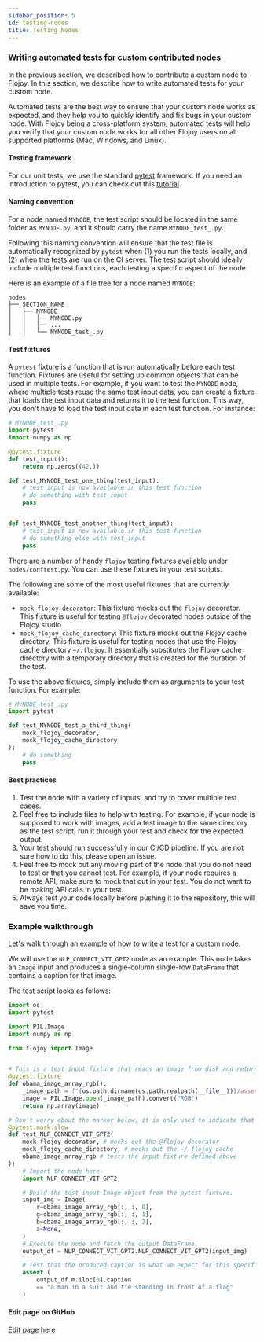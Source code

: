 ```yaml
---
sidebar_position: 5
id: testing-nodes
title: Testing Nodes
---
```


### Writing automated tests for custom contributed nodes

In the previous section, we described how to contribute a custom node to Flojoy. In this section, we describe how to write automated tests for your custom node. 

Automated tests are the best way to ensure that your custom node works as expected, and they help you to quickly identify and fix bugs in your custom node. With Flojoy being a cross-platform system, automated tests will help you verify that your custom node works for all other Flojoy users on all supported platforms (Mac, Windows, and Linux).

#### Testing framework

For our unit tests, we use the standard [pytest](https://docs.pytest.org/en/stable/) framework. If you need an introduction to pytest, you can check out this [tutorial](https://realpython.com/pytest-python-testing/).

#### Naming convention

For a node named `MYNODE`, the test script should be located in the same folder as `MYNODE.py`, and it should carry the name `MYNODE_test_.py`. 

Following this naming convention will ensure that the test file is automatically recognized by `pytest` when (1) you run the tests locally, and (2) when the tests are run on the CI server. The test script should ideally include multiple test functions, each testing a specific aspect of the node.

Here is an example of a file tree for a node named `MYNODE`:

```
nodes
├── SECTION_NAME
│   ├── MYNODE
│   │   ├── MYNODE.py
│   │   ├── ...
│   │   └── MYNODE_test_.py
```

#### Test fixtures

A `pytest` fixture is a function that is run automatically before each test function. Fixtures are useful for setting up common objects that can be used in multiple tests. For example, if you want to test the `MYNODE` node, where multiple tests reuse the same test input data, you can create a fixture that loads the test input data and returns it to the test function. This way, you don't have to load the test input data in each test function. For instance:

```python
# MYNODE_test_.py
import pytest
import numpy as np

@pytest.fixture
def test_input():
    return np.zeros((42,))

def test_MYNODE_test_one_thing(test_input):
    # test_input is now available in this test function
    # do something with test_input
    pass


def test_MYNODE_test_another_thing(test_input):
    # test_input is now available in this test function
    # do something else with test_input
    pass
```

There are a number of handy `flojoy` testing fixtures available under `nodes/conftest.py`. You can use these fixtures in your test scripts. 

The following are some of the most useful fixtures that are currently available:

- `mock_flojoy_decorator`: This fixture mocks out the `flojoy` decorator. This fixture is useful for testing `@flojoy` decorated nodes outside of the Flojoy studio.
- `mock_flojoy_cache_directory`: This fixture mocks out the Flojoy cache directory. This fixture is useful for testing nodes that use the Flojoy cache directory `~/.flojoy`. It essentially substitutes the Flojoy cache directory with a temporary directory that is created for the duration of the test.

To use the above fixtures, simply include them as arguments to your test function. For example:

```python
# MYNODE_test_.py
import pytest

def test_MYNODE_test_a_third_thing(
    mock_flojoy_decorator,
    mock_flojoy_cache_directory
):
    # do something
    pass
```

#### Best practices

1. Test the node with a variety of inputs, and try to cover multiple test cases.
2. Feel free to include files to help with testing. For example, if your node is supposed to work with images, add a test image to the same directory as the test script, run it through your test and check for the expected output.
3. Your test should run successfully in our CI/CD pipeline. If you are not sure how to do this, please open an issue.
4. Feel free to mock out any moving part of the node that you do not need to test or that you cannot test. For example, if your node requires a remote API, make sure to mock that out in your test. You do not want to be making API calls in your test.
5. Always test your code locally before pushing it to the repository, this will save you time.

### Example walkthrough

Let's walk through an example of how to write a test for a custom node. 

We will use the `NLP_CONNECT_VIT_GPT2` node as an example. This node takes an `Image` input and produces a single-column single-row `DataFrame` that contains a caption for that image.

The test script looks as follows:

```python
import os
import pytest

import PIL.Image
import numpy as np

from flojoy import Image


# This is a test input fixture that reads an image from disk and returns it as a numpy array.
@pytest.fixture
def obama_image_array_rgb():
    _image_path = f"{os.path.dirname(os.path.realpath(__file__))}/assets/President_Barack_Obama.jpg"
    image = PIL.Image.open(_image_path).convert("RGB")
    return np.array(image)

# Don't worry about the marker below, it is only used to indicate that this test is slow.
@pytest.mark.slow
def test_NLP_CONNECT_VIT_GPT2(
    mock_flojoy_decorator, # mocks out the @flojoy decorator
    mock_flojoy_cache_directory, # mocks out the ~/.flojoy cache
    obama_image_array_rgb # tests the input fixture defined above
):
    # Import the node here.
    import NLP_CONNECT_VIT_GPT2

    # Build the test input Image object from the pytest fixture.
    input_img = Image(
        r=obama_image_array_rgb[:, :, 0],
        g=obama_image_array_rgb[:, :, 1],
        b=obama_image_array_rgb[:, :, 2],
        a=None,
    )
    # Execute the node and fetch the output DataFrame.
    output_df = NLP_CONNECT_VIT_GPT2.NLP_CONNECT_VIT_GPT2(input_img)

    # Test that the produced caption is what we expect for this specific test image.
    assert (
        output_df.m.iloc[0].caption
        == "a man in a suit and tie standing in front of a flag"
    )
```

[//]: # (Edit page on GitHub)

#### Edit page on GitHub

[Edit page here](https://github.com/flojoy-ai/docs/blob/main/docs/custom-nodes/testing-nodes.md)

